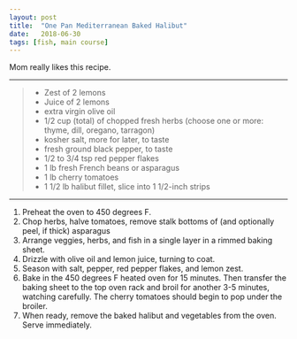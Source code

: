 ```yaml
---
layout: post
title:  "One Pan Mediterranean Baked Halibut"
date:   2018-06-30
tags: [fish, main course]
---
```


Mom really likes this recipe.

---

> * Zest of 2 lemons
> * Juice of 2 lemons
> * extra virgin olive oil
> * 1/2 cup (total) of chopped fresh herbs (choose one or more: thyme, dill, oregano, tarragon)
> * kosher salt, more for later, to taste
> * fresh ground black pepper, to taste
> * 1/2 to 3/4 tsp red pepper flakes
> * 1 lb fresh French beans or asparagus
> * 1 lb cherry tomatoes
> * 1 1/2 lb halibut fillet, slice into 1 1/2-inch strips

---

1. Preheat the oven to 450 degrees F.
1. Chop herbs, halve tomatoes, remove stalk bottoms of (and optionally peel, if thick) asparagus
1. Arrange veggies, herbs, and fish in a single layer in a rimmed baking sheet.
1. Drizzle with olive oil and lemon juice, turning to coat.
1. Season with salt, pepper, red pepper flakes, and lemon zest.
1. Bake in the 450 degrees F heated oven for 15 minutes. Then transfer the baking sheet to the top oven rack and broil for another 3-5 minutes, watching carefully. The cherry tomatoes should begin to pop under the broiler.
1. When ready, remove the baked halibut and vegetables from the oven. Serve immediately.
